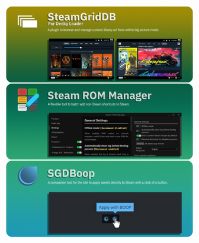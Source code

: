 [![SteamGridDB for Decky Loader](./decky.png)](https://github.com/SteamGridDB/decky-steamgriddb)
[![Steam ROM Manager](./srm.png)](https://github.com/SteamGridDB/steam-rom-manager)
[![SGDBoop](./boop.png)](https://github.com/SteamGridDB/SGDBoop)